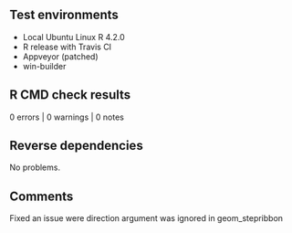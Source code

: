 ## Test environments
* Local Ubuntu Linux R 4.2.0
* R release with Travis CI
* Appveyor (patched)
* win-builder

## R CMD check results

0 errors | 0 warnings | 0 notes

## Reverse dependencies
No problems.

## Comments
Fixed an issue were direction argument was ignored in geom_stepribbon
